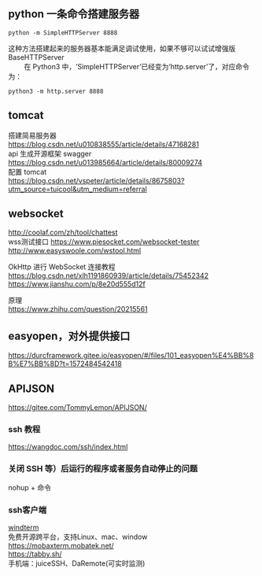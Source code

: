 ## python 一条命令搭建服务器

```
python -m SimpleHTTPServer 8888
```

这种方法搭建起来的服务器基本能满足调试使用，如果不够可以试试增强版 BaseHTTPServer  
   在 Python3 中，‘SimpleHTTPServer’已经变为‘http.server’了，对应命令为：

```
python3 -m http.server 8888
```

## tomcat

搭建简易服务器  
<https://blog.csdn.net/u010838555/article/details/47168281>  
api 生成开源框架 swagger  
<https://blog.csdn.net/u013985664/article/details/80009274>  
配置 tomcat  
<https://blog.csdn.net/vspeter/article/details/8675803?utm_source=tuicool&utm_medium=referral>

## websocket
<http://coolaf.com/zh/tool/chattest>  
wss测试接口
<https://www.piesocket.com/websocket-tester>  
<http://www.easyswoole.com/wstool.html>   

OkHttp 进行 WebSocket 连接教程  
<https://blog.csdn.net/xlh1191860939/article/details/75452342>  
<https://www.jianshu.com/p/8e20d555d12f>

原理  
<https://www.zhihu.com/question/20215561>

## easyopen，对外提供接口

<https://durcframework.gitee.io/easyopen/#/files/101_easyopen%E4%BB%8B%E7%BB%8D?t=1572484542418>

## APIJSON

<https://gitee.com/TommyLemon/APIJSON/>

### ssh 教程

<https://wangdoc.com/ssh/index.html>

### 关闭 SSH 等）后运行的程序或者服务自动停止的问题

nohup + 命令

### ssh客户端
[windterm](https://github.com/kingToolbox/WindTerm)  
免费开源跨平台，支持Linux、mac、window  
<https://mobaxterm.mobatek.net/>  
<https://tabby.sh/>  
手机端：juiceSSH、DaRemote(可实时监测)
